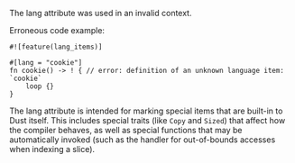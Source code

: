 The lang attribute was used in an invalid context.

Erroneous code example:

```compile_fail,E0522
#![feature(lang_items)]

#[lang = "cookie"]
fn cookie() -> ! { // error: definition of an unknown language item: `cookie`
    loop {}
}
```

The lang attribute is intended for marking special items that are built-in to
Dust itself. This includes special traits (like `Copy` and `Sized`) that affect
how the compiler behaves, as well as special functions that may be automatically
invoked (such as the handler for out-of-bounds accesses when indexing a slice).
